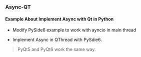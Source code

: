 ### Async-QT

#### Example About Implement Async with Qt in Python

- Modify PySide6 example to work with ayncio in main thread

- Implement Async in QThread with PySdie6.

> PyQt5 and PyQt6 work the same way.
